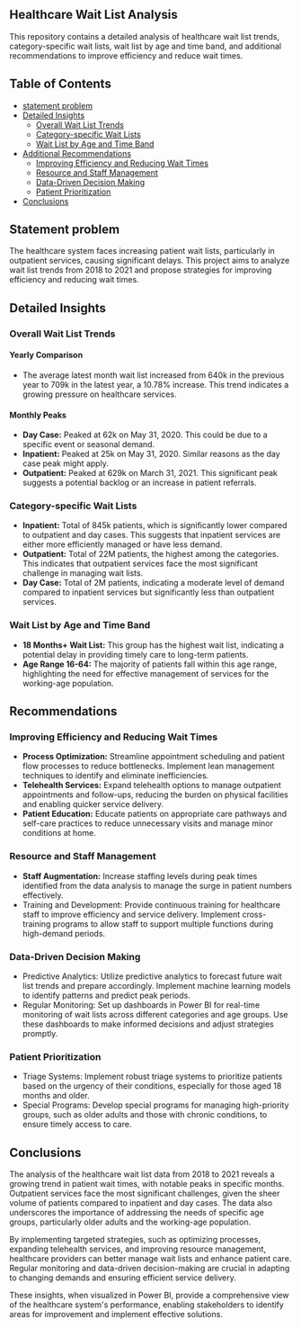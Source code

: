 ## Healthcare Wait List Analysis

This repository contains a detailed analysis of healthcare wait list trends, category-specific wait lists, wait list by age and time band, and additional recommendations to improve efficiency and reduce wait times.

## Table of Contents

- [statement problem](#statementproblem)
- [Detailed Insights](#detailed-insights)
  - [Overall Wait List Trends](#overall-wait-list-trends)
  - [Category-specific Wait Lists](#category-specific-wait-lists)
  - [Wait List by Age and Time Band](#wait-list-by-age-and-time-band)
- [Additional Recommendations](#additional-recommendations)
  - [Improving Efficiency and Reducing Wait Times](#improving-efficiency-and-reducing-wait-times)
  - [Resource and Staff Management](#resource-and-staff-management)
  - [Data-Driven Decision Making](#data-driven-decision-making)
  - [Patient Prioritization](#patient-prioritization)
- [Conclusions](#conclusions)

## Statement problem
The healthcare system faces increasing patient wait lists, particularly in outpatient services, causing significant delays. This project aims to analyze wait list trends from 2018 to 2021 and propose strategies for improving efficiency and reducing wait times.

## Detailed Insights

### Overall Wait List Trends

#### Yearly Comparison
- The average latest month wait list increased from 640k in the previous year to 709k in the latest year, a 10.78% increase. This trend indicates a growing pressure on healthcare services.

#### Monthly Peaks
- **Day Case:** Peaked at 62k on May 31, 2020. This could be due to a specific event or seasonal demand.
- **Inpatient:** Peaked at 25k on May 31, 2020. Similar reasons as the day case peak might apply.
- **Outpatient:** Peaked at 629k on March 31, 2021. This significant peak suggests a potential backlog or an increase in patient referrals.

### Category-specific Wait Lists
- **Inpatient:** Total of 845k patients, which is significantly lower compared to outpatient and day cases. This suggests that inpatient services are either more efficiently managed or have less demand.
- **Outpatient:** Total of 22M patients, the highest among the categories. This indicates that outpatient services face the most significant challenge in managing wait lists.
- **Day Case:** Total of 2M patients, indicating a moderate level of demand compared to inpatient services but significantly less than outpatient services.

### Wait List by Age and Time Band
- **18 Months+ Wait List:** This group has the highest wait list, indicating a potential delay in providing timely care to long-term patients.
- **Age Range 16-64:** The majority of patients fall within this age range, highlighting the need for effective management of services for the working-age population.

##  Recommendations

### Improving Efficiency and Reducing Wait Times
- **Process Optimization:** Streamline appointment scheduling and patient flow processes to reduce bottlenecks. Implement lean management techniques to identify and eliminate inefficiencies.
- **Telehealth Services:** Expand telehealth options to manage outpatient appointments and follow-ups, reducing the burden on physical facilities and enabling quicker service delivery.
- **Patient Education:** Educate patients on appropriate care pathways and self-care practices to reduce unnecessary visits and manage minor conditions at home.

### Resource and Staff Management
- **Staff Augmentation:** Increase staffing levels during peak times identified from the data analysis to manage the surge in patient numbers effectively.
- Training and Development: Provide continuous training for healthcare staff to improve efficiency and service delivery. Implement cross-training programs to allow staff to support multiple functions during high-demand periods.

### Data-Driven Decision Making
- Predictive Analytics: Utilize predictive analytics to forecast future wait list trends and prepare accordingly. Implement machine learning models to identify patterns and predict peak periods.
- Regular Monitoring: Set up dashboards in Power BI for real-time monitoring of wait lists across different categories and age groups. Use these dashboards to make informed decisions and adjust strategies promptly.

### Patient Prioritization
- Triage Systems: Implement robust triage systems to prioritize patients based on the urgency of their conditions, especially for those aged 18 months and older.
- Special Programs: Develop special programs for managing high-priority groups, such as older adults and those with chronic conditions, to ensure timely access to care.

## Conclusions

The analysis of the healthcare wait list data from 2018 to 2021 reveals a growing trend in patient wait times, with notable peaks in specific months. Outpatient services face the most significant challenges, given the sheer volume of patients compared to inpatient and day cases. The data also underscores the importance of addressing the needs of specific age groups, particularly older adults and the working-age population.

By implementing targeted strategies, such as optimizing processes, expanding telehealth services, and improving resource management, healthcare providers can better manage wait lists and enhance patient care. Regular monitoring and data-driven decision-making are crucial in adapting to changing demands and ensuring efficient service delivery.

These insights, when visualized in Power BI, provide a comprehensive view of the healthcare system's performance, enabling stakeholders to identify areas for improvement and implement effective solutions.
